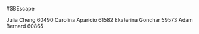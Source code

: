 #SBEscape

Julia Cheng         60490
Carolina Aparicio   61582
Ekaterina Gonchar   59573
Adam Bernard        60865

